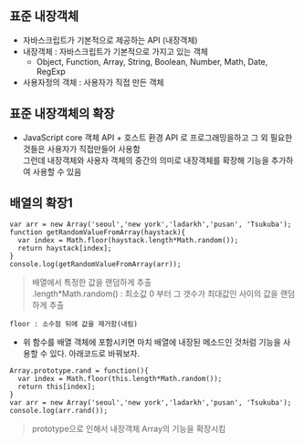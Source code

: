 ## 표준 내장객체
- 자바스크립트가 기본적으로 제공하는 API (내장객체)
- 내장객체 : 자바스크립트가 기본적으로 가지고 있는 객체
  - Object, Function, Array, String, Boolean, Number, Math, Date, RegExp 
- 사용자정의 객체 : 사용자가 직접 만든 객체

## 표준 내장객체의 확장
- JavaScript core 객체 API + 호스트 환경 API 로 프로그래밍을하고 그 외 필요한것들은 사용자가 직접만들어 사용함<br/>그런데 내장객체와 사용자 객체의 중간의 의미로 내장객체를 확장해 기능을 추가하여 사용할 수 있음

## 배열의 확장1
```
var arr = new Array('seoul','new york','ladarkh','pusan', 'Tsukuba');
function getRandomValueFromArray(haystack){
  var index = Math.floor(haystack.length*Math.random());
  return haystack[index]; 
}
console.log(getRandomValueFromArray(arr));
```
> 배열에서 특정한 값을 랜덤하게 추출<br/>.length\*Math.random() : 최소값 0 부터 그 갯수가 최대값인 사이의 값을 랜덤하게 추출

`floor : 소수점 뒤에 값을 제거함(내림)`

- 위 함수를 배열 객체에 포함시키면 마치 배열에 내장된 메소드인 것처럼 기능을 사용할 수 있다. 아래코드로 바꿔보자.
```
Array.prototype.rand = function(){
  var index = Math.floor(this.length*Math.random());
  return this[index];
}
var arr = new Array('seoul','new york','ladarkh','pusan', 'Tsukuba');
console.log(arr.rand());
```
> prototype으로 인해서 내장객체 Array의 기능을 확장시킴
